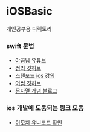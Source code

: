 # iOSBasic
개인공부용 디렉토리

### swift 문법
* [야곰님 유튜브](https://www.youtube.com/watch?v=2n-fSlW-jts&list=PLz8NH7YHUj_ZmlgcSETF51Z9GSSU6Uioy)<br>
* [정리 깃허브](https://github.com/devxoul/ios-with-swift-in-40-hours/blob/master/SUMMARY.md)<br>
* [스탠포드 ios 강의](https://www.inflearn.com/course/stanford-ios-%ED%95%9C%EA%B8%80%EC%9E%90%EB%A7%89-%EA%B0%95%EC%9D%98#curriculum)<br>
* [어썸 깃허브](https://github.com/ClintJang/awesome-swift-korean-lecture)<br>
* [문자열 개념 블로그](https://blog.naver.com/neta6603/222897688102)

### ios 개발에 도움되는 링크 모음
* [이모지 유니코드 확인](https://apps.timwhitlock.info/emoji/tables/unicode)
